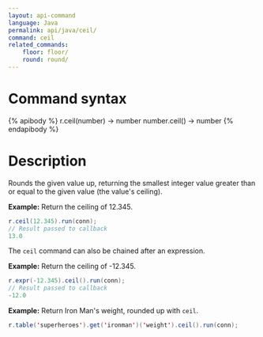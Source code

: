 ```yaml
---
layout: api-command
language: Java
permalink: api/java/ceil/
command: ceil
related_commands:
    floor: floor/
    round: round/
---
```

# Command syntax #

{% apibody %}
r.ceil(number) &rarr; number
number.ceil() &rarr; number
{% endapibody %}

# Description #

Rounds the given value up, returning the smallest integer value greater than or equal to the given value (the value's ceiling).

__Example:__ Return the ceiling of 12.345.

```java
r.ceil(12.345).run(conn);
// Result passed to callback
13.0
```

The `ceil` command can also be chained after an expression.

__Example:__ Return the ceiling of -12.345.

```java
r.expr(-12.345).ceil().run(conn);
// Result passed to callback
-12.0
```

__Example:__ Return Iron Man's weight, rounded up with `ceil`.

```java
r.table('superheroes').get('ironman')('weight').ceil().run(conn);
```
